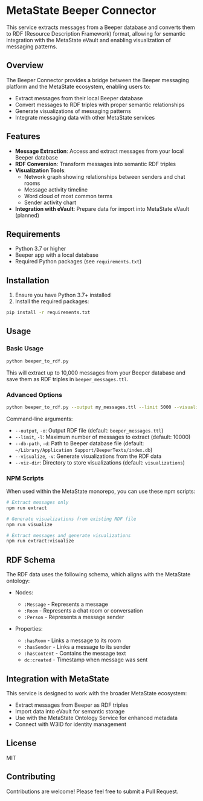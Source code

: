 # MetaState Beeper Connector

This service extracts messages from a Beeper database and converts them to RDF (Resource Description Framework) format, allowing for semantic integration with the MetaState eVault and enabling visualization of messaging patterns.

## Overview

The Beeper Connector provides a bridge between the Beeper messaging platform and the MetaState ecosystem, enabling users to:

- Extract messages from their local Beeper database
- Convert messages to RDF triples with proper semantic relationships
- Generate visualizations of messaging patterns
- Integrate messaging data with other MetaState services

## Features

- **Message Extraction**: Access and extract messages from your local Beeper database
- **RDF Conversion**: Transform messages into semantic RDF triples
- **Visualization Tools**:
  - Network graph showing relationships between senders and chat rooms
  - Message activity timeline
  - Word cloud of most common terms
  - Sender activity chart
- **Integration with eVault**: Prepare data for import into MetaState eVault (planned)

## Requirements

- Python 3.7 or higher
- Beeper app with a local database
- Required Python packages (see `requirements.txt`)

## Installation

1. Ensure you have Python 3.7+ installed
2. Install the required packages:

```bash
pip install -r requirements.txt
```

## Usage

### Basic Usage

```bash
python beeper_to_rdf.py
```

This will extract up to 10,000 messages from your Beeper database and save them as RDF triples in `beeper_messages.ttl`.

### Advanced Options

```bash
python beeper_to_rdf.py --output my_messages.ttl --limit 5000 --visualize
```

Command-line arguments:

- `--output`, `-o`: Output RDF file (default: `beeper_messages.ttl`)
- `--limit`, `-l`: Maximum number of messages to extract (default: 10000)
- `--db-path`, `-d`: Path to Beeper database file (default: `~/Library/Application Support/BeeperTexts/index.db`)
- `--visualize`, `-v`: Generate visualizations from the RDF data
- `--viz-dir`: Directory to store visualizations (default: `visualizations`)

### NPM Scripts

When used within the MetaState monorepo, you can use these npm scripts:

```bash
# Extract messages only
npm run extract

# Generate visualizations from existing RDF file
npm run visualize

# Extract messages and generate visualizations
npm run extract:visualize
```

## RDF Schema

The RDF data uses the following schema, which aligns with the MetaState ontology:

- Nodes:
  - `:Message` - Represents a message
  - `:Room` - Represents a chat room or conversation
  - `:Person` - Represents a message sender

- Properties:
  - `:hasRoom` - Links a message to its room
  - `:hasSender` - Links a message to its sender
  - `:hasContent` - Contains the message text
  - `dc:created` - Timestamp when message was sent

## Integration with MetaState

This service is designed to work with the broader MetaState ecosystem:

- Extract messages from Beeper as RDF triples
- Import data into eVault for semantic storage
- Use with the MetaState Ontology Service for enhanced metadata
- Connect with W3ID for identity management

## License

MIT

## Contributing

Contributions are welcome! Please feel free to submit a Pull Request.

